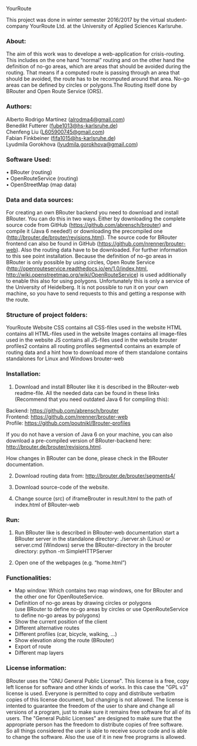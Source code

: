 YourRoute

This project was done in winter semester 2016/2017 by the virtual student-company YourRoute Ltd. at the University of Applied Sciences Karlsruhe.

### About:
The aim of this work was to develope a web-application for crisis-routing. This includes on the one hand “normal” routing and on the other hand the definition of no-go areas, which are areas that should be avoided during the routing. That means if a computed route is passing through an area that should be avoided, the route has to be recomputed around that area. No-go areas can be defined by circles or polygons.The Routing itself done by BRouter and Open Route Service (ORS).

### Authors: 
Alberto Rodrigo Martínez (alrodma4@gmail.com)</br>
Benedikt Futterer (fube1013@hs-karlsruhe.de)</br>
Chenfeng Liu (L605900745@gmail.com)</br>
Fabian Finkbeiner (fifa1015@hs-karlsruhe.de)</br>
Lyudmila Gorokhova (lyudmila.gorokhova@gmail.com)</br>

### Software Used:
•	BRouter (routing)</br>
•	OpenRouteService (routing)</br>
•	OpenStreetMap (map data)</br>

### Data and data sources:
For creating an own BRouter backend you need to download and install BRouter. You can do this in two ways. Either by downloading the complete source code from GitHub (https://github.com/abrensch/brouter) and compile it (Java 6 needed!) or downloading the precompiled one (http://brouter.de/brouter/revisions.html). The source code for BRouter frontend can also be found in GitHub (https://github.com/nrenner/brouter-web). Also the routing data have to be downloaded. For further information to this see point installation.
Because the definition of no-go areas in BRouter is only possible by using circles, Open Route Service (http://openrouteservice.readthedocs.io/en/1.0/index.html, http://wiki.openstreetmap.org/wiki/OpenRouteService) is used additionally to enable this also for using polygons. Unfortunately this is only a service of the  University of Heidelberg. It is not possible to run it on your own machine, so you have to send requests to this and getting a response with the route.

### Structure of project folders:
YourRoute
  Website
    CSS               contains all CSS-files used in the website
    HTML              contains all HTML-files used in the website
    Images            contains all image-files used in the website
    JS                contains all JS-files used in the website
  brouter
    profiles2         contains all routing profiles
    segments4         contains an example of routing data and a hint how to download more of them
    standalone        contains standalones for Linux and Windows
    brouter-web

### Installation:
1) Download and install BRouter like it is described in the BRouter-web readme-file. All the needed data can be found in these links (Recommend that you need outdated Java 6 for compiling this):

Backend: https://github.com/abrensch/brouter</br>
Frontend: https://github.com/nrenner/brouter-web</br>
Profile: https://github.com/poutnikl/Brouter-profiles</br>

If you do not have a version of Java 6 on your machine, you can also download a pre-compiled version of BRouter-backend here: http://brouter.de/brouter/revisions.html.

How changes in BRouter can be done, please check in the BRouter documentation.

2) Download routing data from: http://brouter.de/brouter/segments4/

3) Download source-code of the website.

4) Change source (src) of iframeBrouter in result.html to the path of index.html of BRouter-web

### Run:
1) Run BRouter like is described in BRouter-web documentation
start a BRouter server in the standalone directory: 
./server.sh (Linux) or server.cmd (Windows) 
serve the BRouter-directory in the brouter directory: 
python -m SimpleHTTPServer

2) Open one of the webpages (e.g. “home.html”)

### Functionalities:
- Map window: Which contains two map windows, one for BRouter and the other one for OpenRouteService.
-	Definition of no-go areas by drawing circles or polygons</br>
  (use BRouter to define no-go areas by circles or use OpenRouteService to define no-go areas by polygons) 
- Show the current position of the client
- Different alternative routes
- Different profiles (car, bicycle, walking, …)
- Show elevation along the route (BRouter)
- Export of route
- Different map layers

### License information:
BRouter uses the "GNU General Public License". This license is a free, copy left license for software and other kinds of works. In this case the "GPL v3" license is used. Everyone is permitted to copy and distribute verbatim copies of this license document, but changing is not allowed. The license is intented to guarantee the freedom of the user to share and change all versions of a program, just to make sure it remains free software for all of its users. The "General Public Licenses" are designed to make sure that the appropriate person has the freedom to distribute copies of free software. So all things considered the user is able to receive source code and is able to change the software. Also the use of it in new free programs is allowed.
